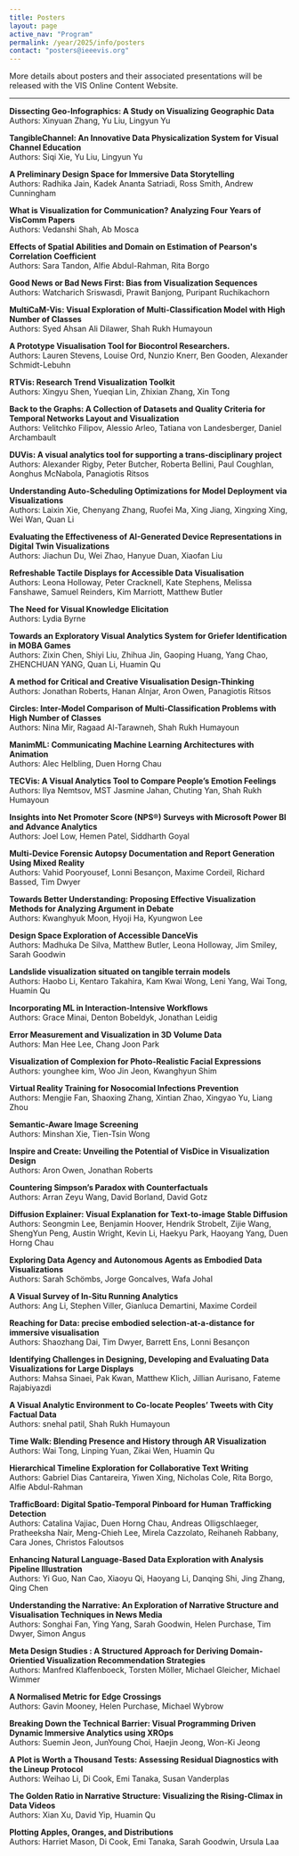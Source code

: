 ```yaml
---
title: Posters
layout: page
active_nav: "Program"
permalink: /year/2025/info/posters
contact: "posters@ieeevis.org"
---
```


More details about posters and their associated presentations will be released with the VIS Online Content Website.

<hr />

**Dissecting Geo-Infographics: A Study on Visualizing Geographic Data**<br/>
Authors: Xinyuan Zhang, Yu Liu, Lingyun Yu

**TangibleChannel: An Innovative Data Physicalization System for Visual Channel Education**<br/>
Authors: Siqi Xie, Yu Liu, Lingyun Yu

**A Preliminary Design Space for Immersive Data Storytelling**<br/>
Authors: Radhika Jain, Kadek Ananta Satriadi, Ross Smith, Andrew Cunningham

**What is Visualization for Communication? Analyzing Four Years of VisComm Papers**<br/>
Authors: Vedanshi Shah, Ab Mosca

**Effects of Spatial Abilities and Domain on Estimation of Pearson's Correlation Coefficient**<br/>
Authors: Sara Tandon, Alfie Abdul-Rahman, Rita Borgo

**Good News or Bad News First: Bias from Visualization Sequences**<br/>
Authors: Watcharich Sriswasdi, Prawit Banjong, Puripant Ruchikachorn

**MultiCaM-Vis: Visual Exploration of Multi-Classification Model with High Number of Classes**<br/>
Authors: Syed Ahsan Ali Dilawer, Shah Rukh Humayoun

**A Prototype Visualisation Tool for Biocontrol Researchers.**<br/>
Authors: Lauren Stevens, Louise Ord, Nunzio Knerr, Ben Gooden, Alexander Schmidt-Lebuhn

**RTVis: Research Trend Visualization Toolkit**<br/>
Authors: Xingyu Shen, Yueqian Lin, Zhixian Zhang, Xin Tong

**Back to the Graphs: A Collection of Datasets and Quality Criteria for Temporal Networks Layout and Visualization**<br/>
Authors: Velitchko Filipov, Alessio Arleo, Tatiana von Landesberger, Daniel Archambault

**DUVis: A visual analytics tool for supporting a trans-disciplinary project**<br/>
Authors: Alexander Rigby, Peter Butcher, Roberta Bellini, Paul Coughlan, Aonghus McNabola, Panagiotis Ritsos

**Understanding Auto-Scheduling Optimizations for Model Deployment via Visualizations**<br/>
Authors: Laixin Xie, Chenyang Zhang, Ruofei Ma, Xing Jiang, Xingxing Xing, Wei Wan, Quan Li

**Evaluating the Effectiveness of AI-Generated Device Representations in Digital Twin Visualizations**<br/>
Authors: Jiachun Du, Wei Zhao, Hanyue Duan, Xiaofan Liu

**Refreshable Tactile Displays for Accessible Data Visualisation**<br/>
Authors: Leona Holloway, Peter Cracknell, Kate Stephens, Melissa Fanshawe, Samuel Reinders, Kim Marriott, Matthew Butler

**The Need for Visual Knowledge Elicitation**<br/>
Authors: Lydia Byrne

**Towards an Exploratory Visual Analytics System for Griefer Identification in MOBA Games**<br/>
Authors: Zixin Chen, Shiyi Liu, Zhihua Jin, Gaoping Huang, Yang Chao, ZHENCHUAN YANG, Quan Li, Huamin Qu

**A method for Critical and Creative Visualisation Design-Thinking**<br/>
Authors: Jonathan Roberts, Hanan Alnjar, Aron Owen, Panagiotis Ritsos

**Circles: Inter-Model Comparison of Multi-Classification Problems with High Number of Classes**<br/>
Authors: Nina Mir, Ragaad Al-Tarawneh, Shah Rukh Humayoun

**ManimML: Communicating Machine Learning Architectures with Animation**<br/>
Authors: Alec Helbling, Duen Horng Chau

**TECVis: A Visual Analytics Tool to Compare People’s Emotion Feelings**<br/>
Authors: Ilya Nemtsov, MST Jasmine Jahan, Chuting Yan, Shah Rukh Humayoun

**Insights into Net Promoter Score (NPS®) Surveys with Microsoft Power BI and Advance Analytics**<br/>
Authors: Joel Low, Hemen Patel, Siddharth Goyal

**Multi-Device Forensic Autopsy Documentation and Report Generation Using Mixed Reality**<br/>
Authors: Vahid Pooryousef, Lonni Besançon, Maxime Cordeil, Richard Bassed, Tim Dwyer

**Towards Better Understanding: Proposing Effective Visualization Methods for Analyzing Argument in Debate**<br/>
Authors: Kwanghyuk Moon, Hyoji Ha, Kyungwon Lee

**Design Space Exploration of Accessible DanceVis**<br/>
Authors: Madhuka De Silva, Matthew Butler, Leona Holloway, Jim Smiley, Sarah Goodwin

**Landslide visualization situated on tangible terrain models**<br/>
Authors: Haobo Li, Kentaro Takahira, Kam Kwai Wong, Leni Yang, Wai Tong, Huamin Qu

**Incorporating ML in Interaction-Intensive Workflows**<br/>
Authors: Grace Minai, Denton Bobeldyk, Jonathan Leidig

**Error Measurement and Visualization in 3D Volume Data**<br/>
Authors: Man Hee Lee, Chang Joon Park

**Visualization of Complexion for Photo-Realistic Facial Expressions**<br/>
Authors: younghee kim, Woo Jin Jeon, Kwanghyun Shim

**Virtual Reality Training for Nosocomial Infections Prevention**<br/>
Authors: Mengjie Fan, Shaoxing Zhang, Xintian Zhao, Xingyao Yu, Liang Zhou

**Semantic-Aware Image Screening**<br/>
Authors: Minshan Xie, Tien-Tsin Wong

**Inspire and Create: Unveiling the Potential of VisDice in Visualization Design**<br/>
Authors: Aron Owen, Jonathan Roberts

**Countering Simpson’s Paradox with Counterfactuals**<br/>
Authors: Arran Zeyu Wang, David Borland, David Gotz

**Diffusion Explainer: Visual Explanation for Text-to-image Stable Diffusion**<br/>
Authors: Seongmin Lee, Benjamin Hoover, Hendrik Strobelt, Zijie Wang, ShengYun Peng, Austin Wright, Kevin Li, Haekyu Park, Haoyang Yang, Duen Horng Chau

**Exploring Data Agency and Autonomous Agents as Embodied Data Visualizations**<br/>
Authors: Sarah Schömbs, Jorge Goncalves, Wafa Johal

**A Visual Survey of In-Situ Running Analytics**<br/>
Authors: Ang Li, Stephen Viller, Gianluca Demartini, Maxime Cordeil

**Reaching for Data: precise embodied selection-at-a-distance for immersive visualisation**<br/>
Authors: Shaozhang Dai, Tim Dwyer, Barrett Ens, Lonni Besançon

**Identifying Challenges in Designing, Developing and Evaluating Data Visualizations for Large Displays**<br/>
Authors: Mahsa Sinaei, Pak Kwan, Matthew Klich, Jillian Aurisano, Fateme Rajabiyazdi

**A Visual Analytic Environment to Co-locate Peoples’ Tweets with City Factual Data**<br/>
Authors: snehal patil, Shah Rukh Humayoun

**Time Walk: Blending Presence and History through AR Visualization**<br/>
Authors: Wai Tong, Linping Yuan, Zikai Wen, Huamin Qu

**Hierarchical Timeline Exploration for Collaborative Text Writing**<br/>
Authors: Gabriel Dias Cantareira, Yiwen Xing, Nicholas Cole, Rita Borgo, Alfie Abdul-Rahman

**TrafficBoard: Digital Spatio-Temporal Pinboard for Human Trafficking Detection**<br/>
Authors: Catalina Vajiac, Duen Horng Chau, Andreas Olligschlaeger, Pratheeksha Nair, Meng-Chieh Lee, Mirela Cazzolato, Reihaneh Rabbany, Cara Jones, Christos Faloutsos

**Enhancing Natural Language-Based Data Exploration with Analysis Pipeline Illustration**<br/>
Authors: Yi Guo, Nan Cao, Xiaoyu Qi, Haoyang Li, Danqing Shi, Jing Zhang, Qing Chen

**Understanding the Narrative: An Exploration of Narrative Structure and Visualisation Techniques in News Media**<br/>
Authors: Songhai Fan, Ying Yang, Sarah Goodwin, Helen Purchase, Tim Dwyer, Simon Angus

**Meta Design Studies : A Structured Approach for Deriving Domain-Orientied Visualization Recommendation Strategies**<br/>
Authors: Manfred Klaffenboeck, Torsten Möller, Michael Gleicher, Michael Wimmer

**A Normalised Metric for Edge Crossings**<br/>
Authors: Gavin Mooney, Helen Purchase, Michael Wybrow

**Breaking Down the Technical Barrier: Visual Programming Driven Dynamic Immersive Analytics using XROps**<br/>
Authors: Suemin Jeon, JunYoung Choi, Haejin Jeong, Won-Ki Jeong

**A Plot is Worth a Thousand Tests: Assessing Residual Diagnostics with the Lineup Protocol**<br/>
Authors: Weihao Li, Di Cook, Emi Tanaka, Susan Vanderplas

**The Golden Ratio in Narrative Structure: Visualizing the Rising-Climax in Data Videos**<br/>
Authors: Xian Xu, David Yip, Huamin Qu

**Plotting Apples, Oranges, and Distributions**<br/>
Authors: Harriet Mason, Di Cook, Emi Tanaka, Sarah Goodwin, Ursula Laa
